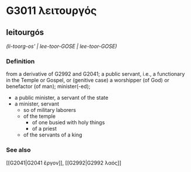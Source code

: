 # G3011 λειτουργός

## leitourgós

_(li-toorg-os' | lee-toor-GOSE | lee-toor-GOSE)_

### Definition

from a derivative of G2992 and G2041; a public servant, i.e., a functionary in the Temple or Gospel, or (genitive case) a worshipper (of God) or benefactor (of man); minister(-ed); 

- a public minister, a servant of the state
- a minister, servant
  - so of military laborers
  - of the temple
    - of one busied with holy things
    - of a priest
  - of the servants of a king

### See also

[[G2041|G2041 ἔργον]], [[G2992|G2992 λαός]]
